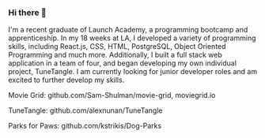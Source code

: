 ### Hi there 👋

I'm a recent graduate of Launch Academy, a programming bootcamp and apprenticeship. In my 18 weeks at LA, I developed a variety of programming skills, including React.js, CSS, HTML, PostgreSQL, Object Oriented Programming and much more. Additionally, I built a full stack web application in a team of four, and began developing my own individual project, TuneTangle. I am currently looking for junior developer roles and am excited to further develop my skills.

Movie Grid: github.com/Sam-Shulman/movie-grid, moviegrid.io

TuneTangle: github.com/alexnunan/TuneTangle

Parks for Paws: github.com/kstrikis/Dog-Parks

